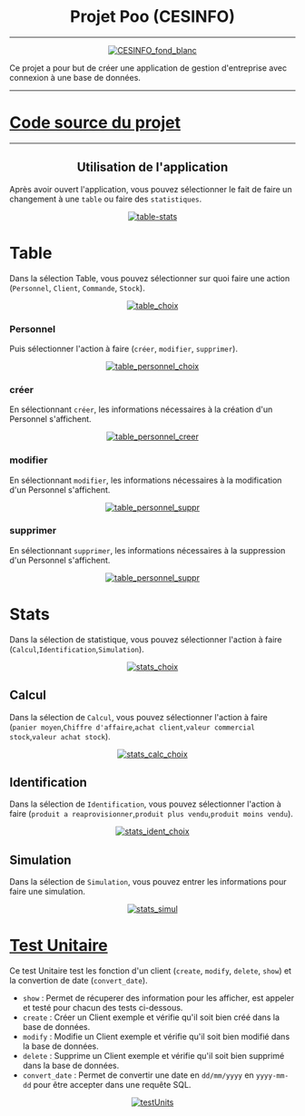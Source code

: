 <h1 align="center">Projet Poo (CESINFO)</h1>

----

<p align="center"> 
  <a href="" rel="noopener">
 <img src="https://github.com/TheAypisamFpv/Projet-poo/blob/main/logo/CESINFO_fond_blancpdn.png" alt="CESINFO_fond_blanc"></a>
</p>

Ce projet a pour but de créer une application de gestion d'entreprise avec connexion à une base de données.

---

# [Code source du projet](https://github.com/TheAypisamFpv/Projet-poo/tree/main/Source%20code%20v2/Interface%20Graphque)

---


<h2 align="center"> Utilisation de l'application </h2>


Après avoir ouvert l'application, vous pouvez sélectionner le fait de faire un changement à une `table` ou faire des `statistiques`.
</p>
<p align="center"> 
  <a href="" rel="noopener">
 <img src="https://github.com/TheAypisamFpv/Projet-poo/blob/main/images/how_to_use/table-stats.png" alt="table-stats"></a>
</p>



# Table
​​Dans la sélection Table, vous pouvez sélectionner sur quoi faire une action (`Personnel`, `Client`, `Commande`, `Stock`).
</p>
<p align="center"> 
  <a href="" rel="noopener">
 <img src="https://github.com/TheAypisamFpv/Projet-poo/blob/main/images/how_to_use/table_choix.png" alt="table_choix"></a>
</p>



### Personnel
​Puis sélectionner l'action à faire (`créer`, `modifier`, `supprimer`).
</p>
<p align="center"> 
  <a href="" rel="noopener">
 <img src="https://github.com/TheAypisamFpv/Projet-poo/blob/main/images/how_to_use/table_personnel_choix.png" alt="table_personnel_choix"></a>
</p>


### créer
En sélectionnant `créer`, les informations nécessaires à la création d'un Personnel s'affichent.
</p>
<p align="center"> 
  <a href="" rel="noopener">
 <img src="https://github.com/TheAypisamFpv/Projet-poo/blob/main/images/how_to_use/table_personnel_creer.png" alt="table_personnel_creer"></a>
</p>

### modifier
En sélectionnant `modifier`, les informations nécessaires à la modification d'un Personnel s'affichent.
</p>
<p align="center"> 
  <a href="" rel="noopener">
 <img src="https://github.com/TheAypisamFpv/Projet-poo/blob/main/images/how_to_use/table_personnel_modif.png" alt="table_personnel_suppr"></a>
</p>

### supprimer
En sélectionnant `supprimer`, les informations nécessaires à la suppression d'un Personnel s'affichent.
</p>
<p align="center"> 
  <a href="" rel="noopener">
 <img src="https://github.com/TheAypisamFpv/Projet-poo/blob/main/images/how_to_use/table_personnel_suppr.png" alt="table_personnel_suppr"></a>
</p>




# Stats
Dans la sélection de statistique, vous pouvez sélectionner l'action à faire (`Calcul`,`Identification`,`Simulation`).
</p>
<p align="center"> 
  <a href="" rel="noopener">
 <img src="https://github.com/TheAypisamFpv/Projet-poo/blob/main/images/how_to_use/stats_choix.png" alt="stats_choix"></a>
</p>


## Calcul
Dans la sélection de `Calcul`, vous pouvez sélectionner l'action à faire (`panier moyen`,`Chiffre d'affaire`,`achat client`,`valeur commercial stock`,`valeur achat stock`).
</p>
<p align="center"> 
  <a href="" rel="noopener">
 <img src="https://github.com/TheAypisamFpv/Projet-poo/blob/main/images/how_to_use/stats_calc_choix.png" alt="stats_calc_choix"></a>
</p>


## Identification
Dans la sélection de `Identification`, vous pouvez sélectionner l'action à faire (`produit a reaprovisionner`,`produit plus vendu`,`produit moins vendu`).
</p>
<p align="center"> 
  <a href="" rel="noopener">
 <img src="https://github.com/TheAypisamFpv/Projet-poo/blob/main/images/how_to_use/stats_ident_choix.png" alt="stats_ident_choix"></a>
</p>


## Simulation
Dans la sélection de `Simulation`, vous pouvez entrer les informations pour faire une simulation.
</p>
<p align="center"> 
  <a href="" rel="noopener">
 <img src="https://github.com/TheAypisamFpv/Projet-poo/blob/main/images/how_to_use/stats_simul.png" alt="stats_simul"></a>
</p>


# [Test Unitaire](https://github.com/TheAypisamFpv/Projet-poo/blob/main/Source%20code%20v2/Interface%20Graphque/testUnitaire.cpp)
Ce test Unitaire test les fonction d'un client (`create`, `modify`, `delete`, `show`) et la convertion de date (`convert_date`).
* `show` : Permet de récuperer des information pour les afficher, est appeler et testé pour chacun des tests ci-dessous.
* `create` : Créer un Client exemple et vérifie qu'il soit bien créé dans la base de données.
* `modify` : Modifie un Client exemple et vérifie qu'il soit bien modifié dans la base de données.
* `delete` : Supprime un Client exemple et vérifie qu'il soit bien supprimé dans la base de données.
* `convert_date` : Permet de convertir une date en `dd/mm/yyyy` en `yyyy-mm-dd` pour être accepter dans une requête SQL.
</p>
<p align="center"> 
  <a href="" rel="noopener">
 <img src="https://github.com/TheAypisamFpv/Projet-poo/blob/main/images/testUnits.png" alt="testUnits"></a>
</p>
